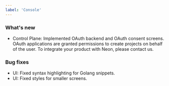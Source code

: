 ```yaml
---
label: 'Console'
---
```


### What's new

- Control Plane: Implemented OAuth backend and OAuth consent screens. OAuth applications are granted permissions to create projects on behalf of the user. To integrate your product with Neon, please contact us.

### Bug fixes

- UI: Fixed syntax highlighting for Golang snippets.
- UI: Fixed styles for smaller screens.
